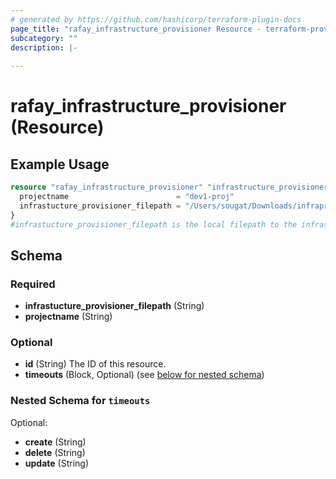 ```yaml
---
# generated by https://github.com/hashicorp/terraform-plugin-docs
page_title: "rafay_infrastructure_provisioner Resource - terraform-provider-rafay"
subcategory: ""
description: |-
  
---
```


# rafay_infrastructure_provisioner (Resource)



## Example Usage

```terraform
resource "rafay_infrastructure_provisioner" "infrastructure_provisioner" {
  projectname                        = "dev1-proj"
  infrastucture_provisioner_filepath = "/Users/sougat/Downloads/infraprovisioner.yaml"
}
#infrastucture_provisioner_filepath is the local filepath to the infrastucture_provisioner.yaml file we want to add
```

<!-- schema generated by tfplugindocs -->
## Schema

### Required

- **infrastucture_provisioner_filepath** (String)
- **projectname** (String)

### Optional

- **id** (String) The ID of this resource.
- **timeouts** (Block, Optional) (see [below for nested schema](#nestedblock--timeouts))

<a id="nestedblock--timeouts"></a>
### Nested Schema for `timeouts`

Optional:

- **create** (String)
- **delete** (String)
- **update** (String)



